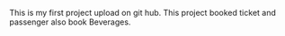 This is my first project upload on git hub.
This project booked ticket and passenger also book Beverages.

